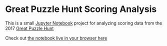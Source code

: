 # Great Puzzle Hunt Scoring Analysis

This is a small [Jupyter Notebook](http://jupyter.org/) project for analyzing scoring
data from the 2017 [Great Puzzle Hunt](https://greatpuzzlehunt.com)

Check out [the notebook live in your browser here](./notebooks/analyze-score-data.ipynb)
